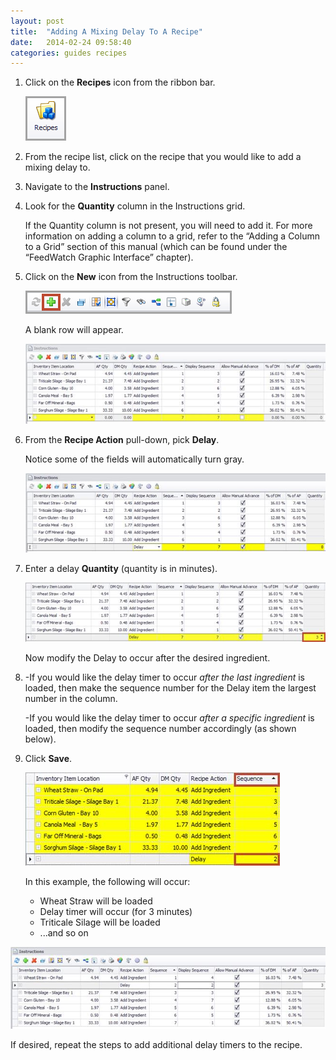 ```yaml
---
layout: post
title:  "Adding A Mixing Delay To A Recipe"
date:   2014-02-24 09:58:40
categories: guides recipes
---
```


1.	Click on the **Recipes** icon from the ribbon bar.

	![](/assets/images/image129.png)

2.	From the recipe list, click on the recipe that you would like to add a mixing delay to.

3.	Navigate to the **Instructions** panel.

4.	Look for the **Quantity** column in the Instructions grid.

	If the Quantity column is not present, you will need to add it.  For more information on adding a column to a grid, refer to the “Adding a Column to a Grid” section of this manual (which can be found under the “FeedWatch Graphic Interface” chapter).

5.	Click on the **New** icon from the Instructions toolbar.

	![](/assets/images/image133.png)

	A blank row will appear.

	![](/assets/images/image149.jpg)

6.	From the **Recipe Action** pull-down, pick **Delay**.

	Notice some of the fields will automatically turn gray.

	![](/assets/images/image150.jpg)

7.	Enter a delay **Quantity** (quantity is in minutes).

	![](/assets/images/image151.jpg)

	Now modify the Delay to occur after the desired ingredient.

8.	-If you would like the delay timer to occur *after the last ingredient* is loaded, then make the sequence number for the Delay item the largest number in the column.

	-If you would like the delay timer to occur *after a specific ingredient* is loaded, then modify the sequence number accordingly (as shown below).

9.	Click **Save**.

	![](/assets/images/image152.jpg)

	In this example, the following will occur:
	-	Wheat Straw will be loaded
	-	Delay timer will occur (for 3 minutes)
	-	Triticale Silage will be loaded
	-	...and so on

![](/assets/images/image153.jpg)

If desired, repeat the steps to add additional delay timers to the recipe.
